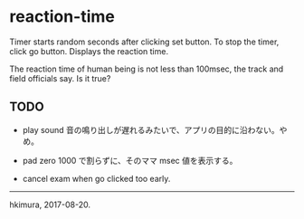 # reaction-time

Timer starts random seconds after clicking set button.
To stop the timer, click go button. Displays the reaction time.

The reaction time of human being is not less than 100msec, the
track and field officials say. Is it true?

## TODO

* play sound
  音の鳴り出しが遅れるみたいで、アプリの目的に沿わない。やめ。

* pad zero
  1000 で割らずに、そのママ msec 値を表示する。

* cancel exam when go clicked too early.
  
---
hkimura, 2017-08-20.
